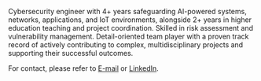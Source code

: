 Cybersecurity engineer with 4+ years safeguarding AI-powered systems, networks, applications, and IoT environments, alongside 2+ years in higher education teaching and project coordination. Skilled in risk assessment and vulnerability management. Detail-oriented team player with a proven track record of actively contributing to complex, multidisciplinary projects and supporting their successful outcomes.

<!--- Scientific publications are available at [ORCID](https://orcid.org/0009-0000-0595-0468). A detailed [Curriculum Vitae](https://github.com/joseareia/joseareia/blob/master/Curriculum-Vitae.pdf) is also available. --->

For contact, please refer to <a href="mailto:jose.apareia@gmail.com">E-mail</a> or [LinkedIn](https://www.linkedin.com/in/joseareia).
